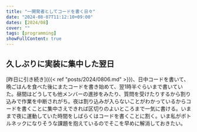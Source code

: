 ```yaml
---
title: "一開発者としてコードを書く日々"
date: "2024-08-07T11:12:10+09:00"
dates: [2024/08]
cover: ""
tags: [programming]
showFullContent: true
---
```


## 久しぶりに実装に集中した翌日

[昨日に引き続き]({{< ref "posts/2024/0806.md" >}})、日中コードを書いて、晩ごはんを食べた後にまたコードを書き始めて、翌1時半ぐらいまで書いていた。昼間はどうしても他メンバーの進捗をみたり、質問を受けたりするから割り込みで作業を中断されがち。夜は割り込みが入らないことがわかっているからコードを書くことに集中さえできれば区切りのよいところまで一気に書ける。いままで夜に運動していた時間をしばらくはコードを書くことに割く。いま私がボトルネックになりそうな課題を抱えているのでそこを早めに解消しておきたい。
